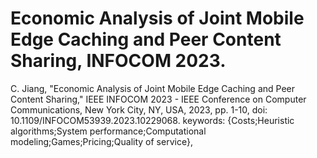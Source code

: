# Economic Analysis of Joint Mobile Edge Caching and Peer Content Sharing, INFOCOM 2023.


C. Jiang, "Economic Analysis of Joint Mobile Edge Caching and Peer Content Sharing," IEEE INFOCOM 2023 - IEEE Conference on Computer Communications, New York City, NY, USA, 2023, pp. 1-10, doi: 10.1109/INFOCOM53939.2023.10229068. keywords: {Costs;Heuristic algorithms;System performance;Computational modeling;Games;Pricing;Quality of service},

